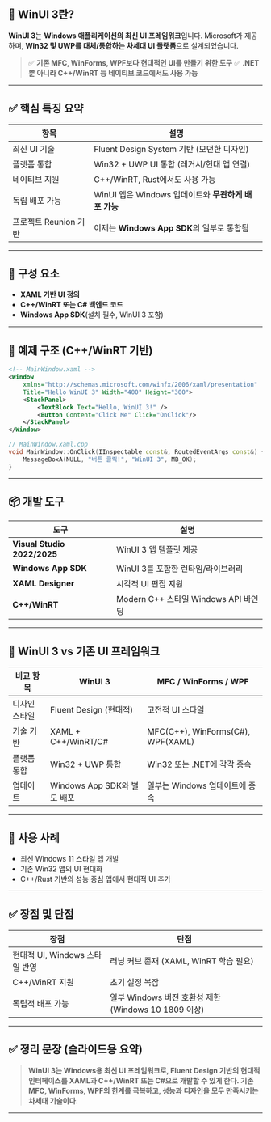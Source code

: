 
## 🧠 WinUI 3란?

**WinUI 3**는 **Windows 애플리케이션의 최신 UI 프레임워크**입니다.
Microsoft가 제공하며, **Win32 및 UWP를 대체/통합하는 차세대 UI 플랫폼**으로 설계되었습니다.

> ✅ **기존 MFC, WinForms, WPF보다 현대적인 UI를 만들기 위한 도구**
> ✅ **.NET 뿐 아니라 C++/WinRT 등 네이티브 코드에서도 사용 가능**

---

## ✅ 핵심 특징 요약

| 항목              | 설명                                    |
| --------------- | ------------------------------------- |
| 최신 UI 기술        | Fluent Design System 기반 (모던한 디자인)     |
| 플랫폼 통합          | Win32 + UWP UI 통합 (레거시/현대 앱 연결)       |
| 네이티브 지원         | C++/WinRT, Rust에서도 사용 가능              |
| 독립 배포 가능        | WinUI 앱은 Windows 업데이트와 **무관하게 배포 가능** |
| 프로젝트 Reunion 기반 | 이제는 **Windows App SDK**의 일부로 통합됨      |

---

## 🧰 구성 요소

* **XAML 기반 UI 정의**
* **C++/WinRT 또는 C# 백엔드 코드**
* **Windows App SDK**(설치 필수, WinUI 3 포함)

---

## 📐 예제 구조 (C++/WinRT 기반)

```xml
<!-- MainWindow.xaml -->
<Window
    xmlns="http://schemas.microsoft.com/winfx/2006/xaml/presentation"
    Title="Hello WinUI 3" Width="400" Height="300">
    <StackPanel>
        <TextBlock Text="Hello, WinUI 3!" />
        <Button Content="Click Me" Click="OnClick"/>
    </StackPanel>
</Window>
```

```cpp
// MainWindow.xaml.cpp
void MainWindow::OnClick(IInspectable const&, RoutedEventArgs const&) {
    MessageBoxA(NULL, "버튼 클릭!", "WinUI 3", MB_OK);
}
```

---

## 📦 개발 도구

| 도구                          | 설명                             |
| --------------------------- | ------------------------------ |
| **Visual Studio 2022/2025** | WinUI 3 앱 템플릿 제공               |
| **Windows App SDK**         | WinUI 3를 포함한 런타임/라이브러리         |
| **XAML Designer**           | 시각적 UI 편집 지원                   |
| **C++/WinRT**               | Modern C++ 스타일 Windows API 바인딩 |

---

## 🔁 WinUI 3 vs 기존 UI 프레임워크

| 비교 항목   | WinUI 3                | MFC / WinForms / WPF              |
| ------- | ---------------------- | --------------------------------- |
| 디자인 스타일 | Fluent Design (현대적)    | 고전적 UI 스타일                        |
| 기술 기반   | XAML + C++/WinRT/C#    | MFC(C++), WinForms(C#), WPF(XAML) |
| 플랫폼 통합  | Win32 + UWP 통합         | Win32 또는 .NET에 각각 종속              |
| 업데이트    | Windows App SDK와 별도 배포 | 일부는 Windows 업데이트에 종속              |

---

## 📌 사용 사례

* 최신 Windows 11 스타일 앱 개발
* 기존 Win32 앱의 UI 현대화
* C++/Rust 기반의 성능 중심 앱에서 현대적 UI 추가

---

## ✅ 장점 및 단점

| 장점                     | 단점                                        |
| ---------------------- | ----------------------------------------- |
| 현대적 UI, Windows 스타일 반영 | 러닝 커브 존재 (XAML, WinRT 학습 필요)              |
| C++/WinRT 지원           | 초기 설정 복잡                                  |
| 독립적 배포 가능              | 일부 Windows 버전 호환성 제한 (Windows 10 1809 이상) |

---

## ✅ 정리 문장 (슬라이드용 요약)

> **WinUI 3는 Windows용 최신 UI 프레임워크로, Fluent Design 기반의 현대적 인터페이스를 XAML과 C++/WinRT 또는 C#으로 개발할 수 있게 한다. 기존 MFC, WinForms, WPF의 한계를 극복하고, 성능과 디자인을 모두 만족시키는 차세대 기술이다.**

---
